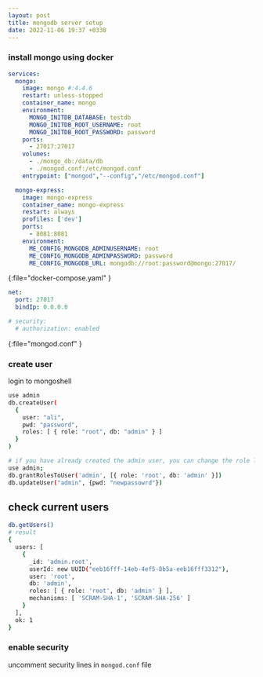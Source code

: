 ```yaml
---
layout: post
title: mongodb server setup
date: 2022-11-06 19:37 +0330
---
```



### install mongo using docker
```yml
services:
  mongo:
    image: mongo #:4.4.6
    restart: unless-stopped
    container_name: mongo
    environment:
      MONGO_INITDB_DATABASE: testdb
      MONGO_INITDB_ROOT_USERNAME: root
      MONGO_INITDB_ROOT_PASSWORD: password
    ports:
      - 27017:27017
    volumes:
      - ./mongo_db:/data/db
      - ./mongod.conf:/etc/mongod.conf
    entrypoint: ["mongod","--config","/etc/mongod.conf"]

  mongo-express:
    image: mongo-express
    container_name: mongo-express
    restart: always
    profiles: ['dev']
    ports:
      - 8081:8081
    environment:
      ME_CONFIG_MONGODB_ADMINUSERNAME: root
      ME_CONFIG_MONGODB_ADMINPASSWORD: password
      ME_CONFIG_MONGODB_URL: mongodb://root:password@mongo:27017/

```
{:file="docker-compose.yaml" }


```yaml
net:
  port: 27017
  bindIp: 0.0.0.0

# security:
  # authorization: enabled
```
{:file="mongod.conf" }


### create user
login to mongoshell
```bash
use admin
db.createUser(
  {
    user: "ali",
    pwd: "password",
    roles: [ { role: "root", db: "admin" } ]
  }
)

# if you have already created the admin user, you can change the role like this:
use admin;
db.grantRolesToUser('admin', [{ role: 'root', db: 'admin' }])
db.updateUser("admin", {pwd: "newpassowrd"})
```
## check current users
```bash
db.getUsers()
# result
{
  users: [
    {
      _id: 'admin.root',
      userId: new UUID("eeb16fff-14eb-4ef5-8b5a-eeb16fff3312"),
      user: 'root',
      db: 'admin',
      roles: [ { role: 'root', db: 'admin' } ],
      mechanisms: [ 'SCRAM-SHA-1', 'SCRAM-SHA-256' ]
    }
  ],
  ok: 1
}
```

### enable security
uncomment security lines in `mongod.conf` file